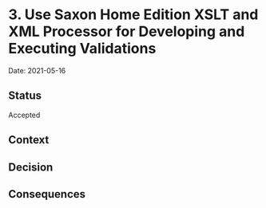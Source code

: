 # 3. Use Saxon Home Edition XSLT and XML Processor for Developing and Executing Validations

Date: 2021-05-16

## Status

Accepted

## Context

## Decision

## Consequences

